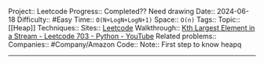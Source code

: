 Project:: Leetcode
Progress:: Completed?? Need drawing
Date:: 2024-06-18
Difficulty:: #Easy 
Time:: `O(N+LogN+LogN+1)`
Space:: `O(n)`
Tags:: 
Topic:: [[Heap]]
Techniques:: 
Sites:: [Leetcode](https://leetcode.com/problems/kth-largest-element-in-a-stream/description/)
Walkthrough:: [Kth Largest Element in a Stream - Leetcode 703 - Python - YouTube](https://www.youtube.com/watch?v=hOjcdrqMoQ8)
Related problems:: 
Companies:: #Company/Amazon
Code:: 
Note:: First step to know heapq

---
